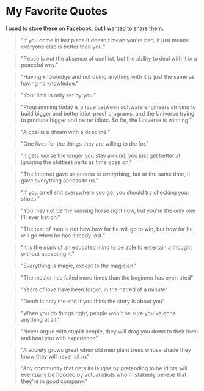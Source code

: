 # My Favorite Quotes

I used to store these on Facebook, but I wanted to share them.

> "If you come in last place it doesn't mean you're bad, it just means everyone else is better than you."

> "Peace is not the absence of conflict, but the ability to deal with it in a peaceful way."

> "Having knowledge and not doing anything with it is just the same as having no knowledge."

> "Your limit is only set by you."

> "Programming today is a race between software engineers striving to build bigger and better idiot-proof programs, and the Universe trying to produce bigger and better idiots. So far, the Universe is winning."

> "A goal is a dream with a deadline."

> "One lives for the things they are willing to die for."

> "It gets worse the longer you stay around, you just get better at ignoring the shittiest parts as time goes on."

> "The Internet gave us access to everything, but at the same time, it gave everything access to us."

> "If you smell shit everywhere you go, you should try checking your shoes."

> "You may not be the winning horse right now, but you're the only one I'll ever bet on."

> "The test of man is not how how far he will go to win, but how far he will go when he has already lost."

> "It is the mark of an educated mind to be able to entertain a thought without accepting it."

> "Everything is magic, except to the magician."

> "The master has failed more times than the beginner has even tried"

> "Years of love have been forgot, in the hatred of a minute"

> "Death is only the end if you think the story is about you"

> "When you do things right, people won't be sure you've done anything at all."

> "Never argue with stupid people, they will drag you down to their level and beat you with experience"

> "A society grows great when old men plant trees whose shade they know they will never sit in."

> "Any community that gets its laughs by pretending to be idiots will eventually be flooded by actual idiots who mistakenly believe that they're in good company."
